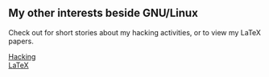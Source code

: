 ## My other interests beside GNU/Linux

Check out for short stories about my hacking activities, or to view my LaTeX papers.

[Hacking](https://aleksa.cf/other/hacking/)  
[LaTeX](https://aleksa.cf/other/latex/)  
